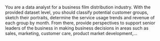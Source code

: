 You are a data analyst for a business film distribution industry. With the provided dataset level, you should classify potential customer groups, sketch their portraits, determine the service usage trends and revenue of each group by month. From there, provide perspectives to support senior leaders of the business in making business decisions in areas such as sales, marketing, customer care, product market development,...
